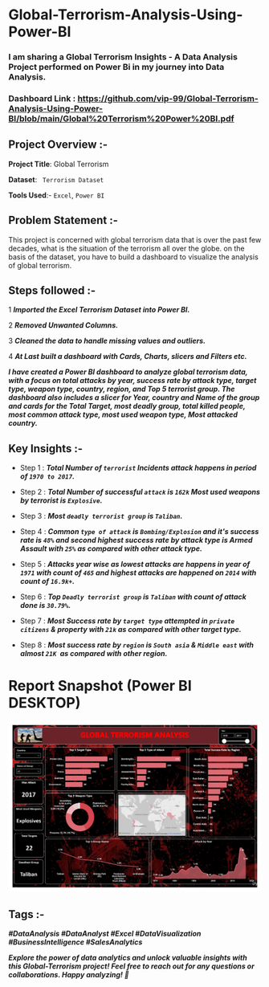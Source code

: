 # Global-Terrorism-Analysis-Using-Power-BI


### I am sharing a Global Terrorism Insights - A Data Analysis Project performed on Power Bi in my journey into Data Analysis.


### Dashboard Link : https://github.com/vip-99/Global-Terrorism-Analysis-Using-Power-BI/blob/main/Global%20Terrorism%20Power%20BI.pdf



## Project Overview :-

**Project Title**: Global Terrorism 

**Dataset**: ` Terrorism Dataset`

**Tools Used**:- ` Excel `, ` Power BI `




## Problem Statement :-
This project is concerned with global terrorism data that is over the past few decades, what is the situation of the terrorism all over the globe. on the basis of the dataset, you have to build a dashboard to visualize the analysis of global terrorism.




## Steps followed :-
1 ***Imported the Excel Terrorism Dataset into Power BI.***

2 ***Removed Unwanted Columns.***

3 ***Cleaned the data to handle missing values and outliers.***

4 ***At Last built a dashboard with Cards, Charts, slicers and Filters etc.***



***I have created a Power BI dashboard to analyze global terrorism data, with a focus on total attacks by year, success rate by attack type, target type, weapon type, country, region, and Top 5 terrorist group. The dashboard also includes a slicer for Year, country and Name of the group and cards for the Total Target, most deadly group, total killed people, most common attack type, most used weapon type, Most attacked country.***






## Key Insights :-

- Step 1 : ***Total Number of `terrorist` Incidents attack happens in period of `1970 to 2017`.***


- Step 2 : ***Total Number of successful `attack` is `162k` Most used weapons by terrorist is `Explosive`.***


- Step 3 : ***Most `deadly terrorist group` is `Taliban`.***


- Step 4 : ***Common `type of attack` is `Bombing/Explosion` and it's success rate is `48%` and second highest success rate by attack type is Armed Assault with `25%` as compared with other attack type.***


- Step 5 : ***Attacks year wise as lowest attacks are happens in year of `1971` with count of `465` and highest attacks are happened on `2014` with count of `16.9k+`.***


- Step 6 : ***Top `Deadly terrorist group` is `Taliban` with count of attack done is `30.79%`.***


- Step 7 : ***Most Success rate by `target type` attempted in `private citizens` & property with `21k` as compared with other target type.***
  

- Step 8 : ***Most success rate by `region` is `South asia` & `Middle east` with almost `21K `as compared with other region.***






 # Report Snapshot (Power BI DESKTOP)

![Dashboard Upload](https://github.com/vip-99/Global-Terrorism-Analysis-Using-Power-BI/raw/main/Global%20Terrorism%20Power%20BI_page-0001.jpg)
















## Tags :-

***#DataAnalysis #DataAnalyst #Excel #DataVisualization #BusinessIntelligence #SalesAnalytics***


***Explore the power of data analytics and unlock valuable insights with this Global-Terrorism project! Feel free to reach out for any questions or collaborations. Happy analyzing! 🚀***
